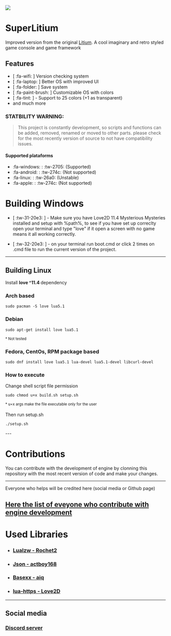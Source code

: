![](https://raw.githubusercontent.com/Litium-org/SuperLitium/master/assets/SuperLitiumBanner.png)

# SuperLitium
Improved version from the original [Litium](https://github.com/Litium-org/Litium).
A cool imaginary and retro styled game console and game framework

## Features
- [ :fa-wifi: ] Version checking system
- [ :fa-laptop: ] Better OS with improved UI
- [ :fa-folder: ] Save system 
- [ :fa-paint-brush: ] Customizable OS with colors
- [ :fa-tint: ] - Support to 25 colors (+1 as transparent)
- and much more

### STATBILITY WARNING:
> This project is constantly development, so scripts and functions can be added, removed, renamed  or moved to other parts.
> please check for the most recently version of source to not have compatibility issues.

#### Supported plataforms
- :fa-windows: : :tw-2705: (Supported)
- :fa-android: : :tw-274c: (Not supported)
- :fa-linux: : :tw-26a0: (Unstable)
- :fa-apple: : :tw-274c: (Not supported)

# Building Windows
- [ :tw-31-20e3: ] - Make sure you have Love2D 11.4 Mysterious Mysteries installed and setup with %path%, to see if you have set up correclty open your terminal and type "love" if it open a screen with no game means it all working correctly.

- [ :tw-32-20e3: ] - on your terminal run boot.cmd or click 2 times on .cmd file to run the current version of the project.
---


## Building Linux
<p> Install <strong>love ^11.4 </strong>  
dependency </p>

### Arch based
```
sudo pacman -S love lua5.1
```
### Debian
```
sudo apt-get install love lua5.1
```
<sub>* Not tested</sub>
### Fedora, CentOs, RPM package based
```
sudo dnf install love lua5.1 lua-devel lua5.1-devel libcurl-devel
```
<p> <h3> How to execute </h3> 
Change shell script file permission

```
sudo chmod u+x build.sh setup.sh 
```
<sub>* u+x args make the file executable only for the user</sub>
<br>
<br>
Then run setup.sh
```
./setup.sh
```
</p>
---

# Contributions
You can contribute with the development of engine by clonning this repository with the most recent version of code and make your changes.

---
Everyone who helps will be credited here (social media or Github page)

[Here the list of eveyone who contribute with engine development](./CONTRIBUTORS.MD)
---
# Used Libraries
- ### [Lualzw - Rochet2](https://github.com/Rochet2/lualzw)
- ### [Json - actboy168](https://github.com/actboy168/json.lua)
- ### [Basexx - aiq](https://github.com/aiq/basexx)
- ### [lua-https - Love2D](https://github.com/love2d/lua-https)

---
## Social media
### [Discord server](https://discord.gg/gcscYemUeY)
